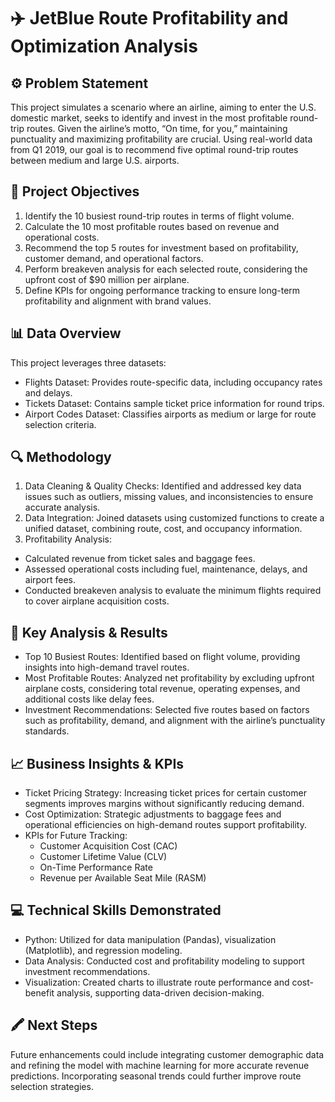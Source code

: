 # ✈️ JetBlue Route Profitability and Optimization Analysis

## ⚙️ Problem Statement

This project simulates a scenario where an airline, aiming to enter the U.S. domestic market, seeks to identify and invest in the most profitable round-trip routes. Given the airline’s motto, “On time, for you,” maintaining punctuality and maximizing profitability are crucial. Using real-world data from Q1 2019, our goal is to recommend five optimal round-trip routes between medium and large U.S. airports.

## 🎯 Project Objectives

1. Identify the 10 busiest round-trip routes in terms of flight volume.
2. Calculate the 10 most profitable routes based on revenue and operational costs.
3. Recommend the top 5 routes for investment based on profitability, customer demand, and operational factors.
4. Perform breakeven analysis for each selected route, considering the upfront cost of $90 million per airplane.
5. Define KPIs for ongoing performance tracking to ensure long-term profitability and alignment with brand values.

## 📊 Data Overview

This project leverages three datasets:

- Flights Dataset: Provides route-specific data, including occupancy rates and delays.
- Tickets Dataset: Contains sample ticket price information for round trips.
- Airport Codes Dataset: Classifies airports as medium or large for route selection criteria.

## 🔍 Methodology

1. Data Cleaning & Quality Checks: Identified and addressed key data issues such as outliers, missing values, and inconsistencies to ensure accurate analysis.
2. Data Integration: Joined datasets using customized functions to create a unified dataset, combining route, cost, and occupancy information.
3. Profitability Analysis:
- Calculated revenue from ticket sales and baggage fees.
- Assessed operational costs including fuel, maintenance, delays, and airport fees.
- Conducted breakeven analysis to evaluate the minimum flights required to cover airplane acquisition costs.

## 🔎 Key Analysis & Results

- Top 10 Busiest Routes: Identified based on flight volume, providing insights into high-demand travel routes.
- Most Profitable Routes: Analyzed net profitability by excluding upfront airplane costs, considering total revenue, operating expenses, and additional costs like delay fees.
- Investment Recommendations: Selected five routes based on factors such as profitability, demand, and alignment with the airline’s punctuality standards.

## 📈 Business Insights & KPIs

- Ticket Pricing Strategy: Increasing ticket prices for certain customer segments improves margins without significantly reducing demand.
- Cost Optimization: Strategic adjustments to baggage fees and operational efficiencies on high-demand routes support profitability.
- KPIs for Future Tracking:
  - Customer Acquisition Cost (CAC)
  - Customer Lifetime Value (CLV)
  - On-Time Performance Rate
  - Revenue per Available Seat Mile (RASM)

## 💻 Technical Skills Demonstrated

- Python: Utilized for data manipulation (Pandas), visualization (Matplotlib), and regression modeling.
- Data Analysis: Conducted cost and profitability modeling to support investment recommendations.
- Visualization: Created charts to illustrate route performance and cost-benefit analysis, supporting data-driven decision-making.

## 🖍️ Next Steps

Future enhancements could include integrating customer demographic data and refining the model with machine learning for more accurate revenue predictions. Incorporating seasonal trends could further improve route selection strategies.

